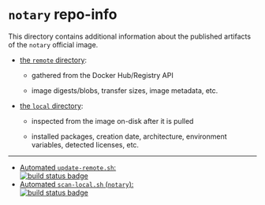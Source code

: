 # `notary` repo-info

This directory contains additional information about the published artifacts of the `notary` official image.

-	[the `remote` directory](remote/):

	-	gathered from the Docker Hub/Registry API

	-	image digests/blobs, transfer sizes, image metadata, etc.

-	[the `local` directory](local/):

	-	inspected from the image on-disk after it is pulled

	-	installed packages, creation date, architecture, environment variables, detected licenses, etc.

---

-	[Automated `update-remote.sh`:  
	![build status badge](https://doi-janky.infosiftr.net/job/repo-info/job/remote/badge/icon)](https://doi-janky.infosiftr.net/job/repo-info/job/remote/)
-	[Automated `scan-local.sh` (`notary`):  
	![build status badge](https://doi-janky.infosiftr.net/job/repo-info/job/local/job/notary/badge/icon)](https://doi-janky.infosiftr.net/job/repo-info/job/local/job/notary)
